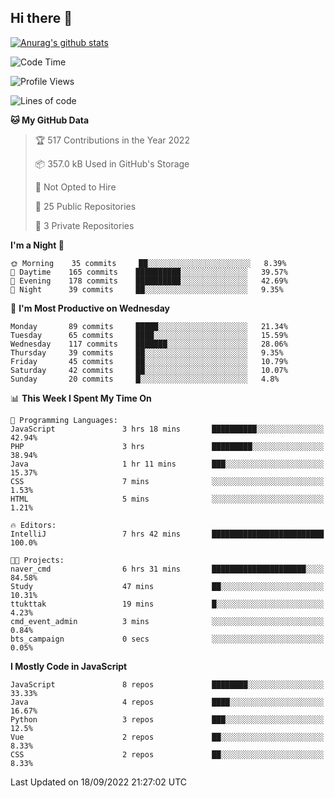 ## Hi there 👋

[![Anurag's github stats](https://github-readme-stats.vercel.app/api?username=Songwonseok)](https://github.com/anuraghazra/github-readme-stats)



<!--START_SECTION:waka-->
![Code Time](http://img.shields.io/badge/Code%20Time-1%2C756%20hrs%2012%20mins-blue)

![Profile Views](http://img.shields.io/badge/Profile%20Views-0-blue)

![Lines of code](https://img.shields.io/badge/From%20Hello%20World%20I%27ve%20Written-3%20Million%20lines%20of%20code-blue)

**🐱 My GitHub Data** 

> 🏆 517 Contributions in the Year 2022
 > 
> 📦 357.0 kB Used in GitHub's Storage 
 > 
> 🚫 Not Opted to Hire
 > 
> 📜 25 Public Repositories 
 > 
> 🔑 3 Private Repositories  
 > 
**I'm a Night 🦉** 

```text
🌞 Morning    35 commits     ██░░░░░░░░░░░░░░░░░░░░░░░   8.39% 
🌆 Daytime    165 commits    ██████████░░░░░░░░░░░░░░░   39.57% 
🌃 Evening    178 commits    ██████████░░░░░░░░░░░░░░░   42.69% 
🌙 Night      39 commits     ██░░░░░░░░░░░░░░░░░░░░░░░   9.35%

```
📅 **I'm Most Productive on Wednesday** 

```text
Monday       89 commits     █████░░░░░░░░░░░░░░░░░░░░   21.34% 
Tuesday      65 commits     ████░░░░░░░░░░░░░░░░░░░░░   15.59% 
Wednesday    117 commits    ███████░░░░░░░░░░░░░░░░░░   28.06% 
Thursday     39 commits     ██░░░░░░░░░░░░░░░░░░░░░░░   9.35% 
Friday       45 commits     ██░░░░░░░░░░░░░░░░░░░░░░░   10.79% 
Saturday     42 commits     ██░░░░░░░░░░░░░░░░░░░░░░░   10.07% 
Sunday       20 commits     █░░░░░░░░░░░░░░░░░░░░░░░░   4.8%

```


📊 **This Week I Spent My Time On** 

```text
💬 Programming Languages: 
JavaScript               3 hrs 18 mins       ██████████░░░░░░░░░░░░░░░   42.94% 
PHP                      3 hrs               █████████░░░░░░░░░░░░░░░░   38.94% 
Java                     1 hr 11 mins        ███░░░░░░░░░░░░░░░░░░░░░░   15.37% 
CSS                      7 mins              ░░░░░░░░░░░░░░░░░░░░░░░░░   1.53% 
HTML                     5 mins              ░░░░░░░░░░░░░░░░░░░░░░░░░   1.21%

🔥 Editors: 
IntelliJ                 7 hrs 42 mins       █████████████████████████   100.0%

🐱‍💻 Projects: 
naver_cmd                6 hrs 31 mins       █████████████████████░░░░   84.58% 
Study                    47 mins             ██░░░░░░░░░░░░░░░░░░░░░░░   10.31% 
ttukttak                 19 mins             █░░░░░░░░░░░░░░░░░░░░░░░░   4.23% 
cmd_event_admin          3 mins              ░░░░░░░░░░░░░░░░░░░░░░░░░   0.84% 
bts_campaign             0 secs              ░░░░░░░░░░░░░░░░░░░░░░░░░   0.05%

```

**I Mostly Code in JavaScript** 

```text
JavaScript               8 repos             ████████░░░░░░░░░░░░░░░░░   33.33% 
Java                     4 repos             ████░░░░░░░░░░░░░░░░░░░░░   16.67% 
Python                   3 repos             ███░░░░░░░░░░░░░░░░░░░░░░   12.5% 
Vue                      2 repos             ██░░░░░░░░░░░░░░░░░░░░░░░   8.33% 
CSS                      2 repos             ██░░░░░░░░░░░░░░░░░░░░░░░   8.33%

```



 Last Updated on 18/09/2022 21:27:02 UTC
<!--END_SECTION:waka-->
